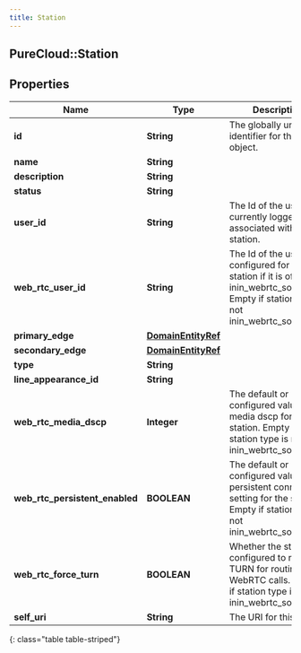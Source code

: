 ```yaml
---
title: Station
---
```

## PureCloud::Station

## Properties

|Name | Type | Description | Notes|
|------------ | ------------- | ------------- | -------------|
| **id** | **String** | The globally unique identifier for the object. | [optional] |
| **name** | **String** |  | [optional] |
| **description** | **String** |  | [optional] |
| **status** | **String** |  | [optional] |
| **user_id** | **String** | The Id of the user currently logged in and associated with the station. | [optional] |
| **web_rtc_user_id** | **String** | The Id of the user configured for the station if it is of type inin_webrtc_softphone. Empty if station type is not inin_webrtc_softphone. | [optional] |
| **primary_edge** | [**DomainEntityRef**](DomainEntityRef.html) |  | [optional] |
| **secondary_edge** | [**DomainEntityRef**](DomainEntityRef.html) |  | [optional] |
| **type** | **String** |  | [optional] |
| **line_appearance_id** | **String** |  | [optional] |
| **web_rtc_media_dscp** | **Integer** | The default or configured value of media dscp for the station. Empty if station type is not inin_webrtc_softphone. | [optional] |
| **web_rtc_persistent_enabled** | **BOOLEAN** | The default or configured value of persistent connection setting for the station. Empty if station type is not inin_webrtc_softphone. | [optional] |
| **web_rtc_force_turn** | **BOOLEAN** | Whether the station is configured to require TURN for routing WebRTC calls. Empty if station type is not inin_webrtc_softphone. | [optional] |
| **self_uri** | **String** | The URI for this object | [optional] |
{: class="table table-striped"}


